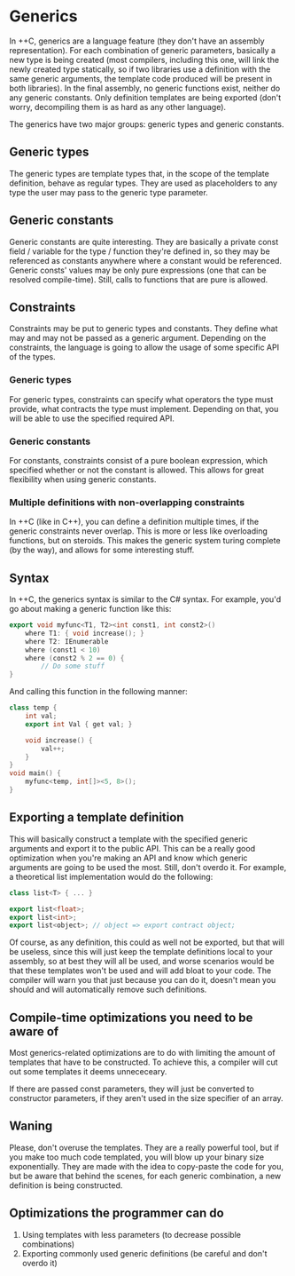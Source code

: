 # Generics

In ++C, generics are a language feature (they don't have an assembly representation). For each combination of generic parameters, basically a new type is being created (most compilers, including this one, will link the newly created type statically, so if two libraries use a definition with the same generic arguments, the template code produced will be present in both libraries). In the final assembly, no generic functions exist, neither do any generic constants. Only definition templates are being exported (don't worry, decompiling them is as hard as any other language).

The generics have two major groups: generic types and generic constants.

## Generic types

The generic types are template types that, in the scope of the template definition, behave as regular types. They are used as placeholders to any type the user may pass to the generic type parameter.

## Generic constants

Generic constants are quite interesting. They are basically a private const field / variable for the type / function they're defined in, so they may be referenced as constants anywhere where a constant would be referenced. Generic consts' values may be only pure expressions (one that can be resolved compile-time). Still, calls to functions that are pure is allowed.

## Constraints

Constraints may be put to generic types and constants. They define what may and may not be passed as a generic argument. Depending on the constraints, the language is going to allow the usage of some specific API of the types.

### Generic types

For generic types, constraints can specify what operators the type must provide, what contracts the type must implement. Depending on that, you will be able to use the specified required API.

### Generic constants

For constants, constraints consist of a pure boolean expression, which specified whether or not the constant is allowed. This allows for great flexibility when using generic constants.

### Multiple definitions with non-overlapping constraints

In ++C (like in C++), you can define a definition multiple times, if the generic constraints never overlap. This is more or less like overloading functions, but on steroids. This makes the generic system turing complete (by the way), and allows for some interesting stuff.

## Syntax

In ++C, the generics syntax is similar to the C# syntax. For example, you'd go about making a generic function like this:

```c++
export void myfunc<T1, T2><int const1, int const2>()
    where T1: { void increase(); }
    where T2: IEnumerable
    where (const1 < 10)
    where (const2 % 2 == 0) {
        // Do some stuff
}
```

And calling this function in the following manner:

```c++
class temp {
    int val;
    export int Val { get val; }

    void increase() {
        val++;
    }
}
void main() {
    myfunc<temp, int[]><5, 8>();
}
```

## Exporting a template definition

This will basically construct a template with the specified generic arguments and export it to the public API. This can be a really good optimization when you're making an API and know which generic arguments are going to be used the most. Still, don't overdo it. For example, a theoretical list implementation would do the following:

```c++
class list<T> { ... }

export list<float>;
export list<int>;
export list<object>; // object => export contract object;
```

Of course, as any definition, this could as well not be exported, but that will be useless, since this will just keep the template definitions local to your assembly, so at best they will all be used, and worse scenarios would be that these templates won't be used and will add bloat to your code. The compiler will warn you that just because you can do it, doesn't mean you should and will automatically remove such definitions.

## Compile-time optimizations you need to be aware of

Most generics-related optimizations are to do with limiting the amount of templates that have to be constructed. To achieve this, a compiler will cut out some templates it deems unnececeary.

If there are passed const parameters, they will just be converted to constructor parameters, if they aren't used in the size specifier of an array.

## Waning

Please, don't overuse the templates. They are a really powerful tool, but if you make too much code templated, you will blow up your binary size exponentially. They are made with the idea to copy-paste the code for you, but be aware that behind the scenes, for each generic combination, a new definition is being constructed.

## Optimizations the programmer can do

1. Using templates with less parameters (to decrease possible combinations)
2. Exporting commonly used generic definitions (be careful and don't overdo it)
